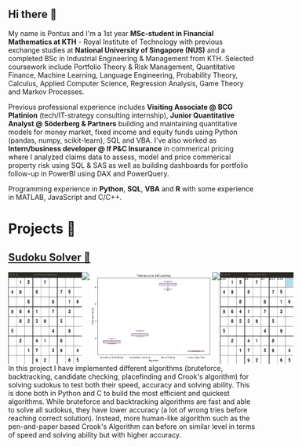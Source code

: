 ## Hi there 👋

My name is Pontus and I'm a 1st year **MSc-student in Financial Mathematics at KTH** - Royal Institute of Technology with previous exchange studies at **National University of Singapore (NUS)** and a completed BSc in Industrial Engineering & Management from KTH. Selected coursework include Portfolio Theory \& Risk Management, Quantitative Finance, Machine Learning, Language Engineering, Probability Theory, Calculus, Applied Computer Science, Regression Analysis, Game Theory and Markov Processes.

Previous professional experience includes **Visiting Associate @ BCG Platinion** (tech/IT-strategy consulting internship), **Junior Quantitative Analyst @ Söderberg & Partners** building and maintaining quantitative models for money market, fixed income and equity funds using Python (pandas, numpy, scikit-learn), SQL and VBA. I've also worked as **Intern/business developer @ If P&C Insurance** in commerical pricing where I analyzed claims data to assess, model and price commerical property risk using SQL & SAS as well as building dashboards for portfolio follow-up in PowerBI using DAX and PowerQuery.

Programming experience in **Python**, **SQL**, **VBA** and **R** with some experience in MATLAB, JavaScript and C/C++.

# Projects 🚀

## [Sudoku Solver 🧩](https://github.com/PontusHovb/Sudoku-Solver)
<div style="display: flex; justify-content: space-between;">
    <img width="150" alt="Backtracking" src="https://github.com/PontusHovb/Sudoku/blob/master/GIFs%20%26%20Graphs/bruteforce_lookahead.gif"/>
    <img width="20" src="https://github.com/PontusHovb/Sudoku/assets/67122081/5818307d-976f-4cfc-9ad9-cf1ef711ceb1"/>
    <img width="250" alt="Average time per sudoku" src="https://github.com/PontusHovb/Sudoku/blob/master/GIFs%20%26%20Graphs/average_time.png"/>
    <img width="20" src="https://github.com/PontusHovb/Sudoku/assets/67122081/5818307d-976f-4cfc-9ad9-cf1ef711ceb1"/>
    <img width="150" alt="Crook's Algorithm" src="https://github.com/PontusHovb/Sudoku/blob/master/GIFs%20%26%20Graphs/crooks_algorithm.gif"/>
</div>
In this project I have implemented different algorithms (bruteforce, backtracking, candidate checking, placefinding and Crook's algorithm) for solving sudokus to test both their speed, accuracy and solving ability. This is done both in Python and C to build the most efficient and quickest algorithms. While bruteforce and backtracking algorithms are fast and able to solve all sudokus, they have lower accuracy (a lot of wrong tries before reaching correct solution). Instead, more human-like algorithm such as the pen-and-paper based Crook's Algorithm can before on similar level in terms of speed and solving ability but with higher accuracy.
